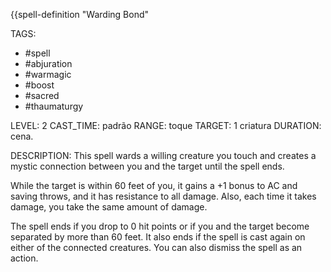 {{spell-definition "Warding Bond"

TAGS:
- #spell
- #abjuration
- #warmagic
- #boost
- #sacred
- #thaumaturgy

LEVEL: 2
CAST_TIME: padrão
RANGE: toque
TARGET: 1 criatura
DURATION: cena.

DESCRIPTION:
This spell wards a willing creature you touch and creates a mystic connection between you and the target until the spell ends.  
  
While the target is within 60 feet of you, it gains a +1 bonus to AC and saving throws, and it has resistance to all damage. Also, each time it takes damage, you take the same amount of damage.  
  
The spell ends if you drop to 0 hit points or if you and the target become separated by more than 60 feet. It also ends if the spell is cast again on either of the connected creatures. You can also dismiss the spell as an action.
